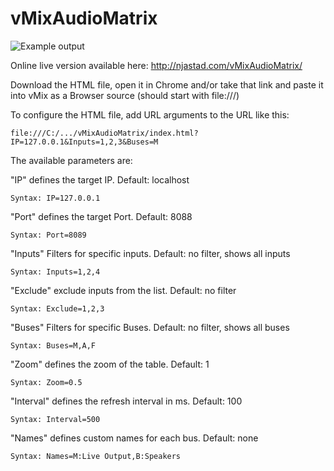 # vMixAudioMatrix

![Example output](https://i.imgur.com/b5tvIvE.png)

Online live version available here:
http://njastad.com/vMixAudioMatrix/

Download the HTML file, open it in Chrome and/or take that link and paste it into vMix as a Browser source (should start with file:///)

To configure the HTML file, add URL arguments to the URL like this:

```
file:///C:/.../vMixAudioMatrix/index.html?IP=127.0.0.1&Inputs=1,2,3&Buses=M
```

The available parameters are:


"IP" defines the target IP. 
Default: localhost
```
Syntax: IP=127.0.0.1
```

"Port" defines the target Port. 
Default: 8088
```
Syntax: Port=8089
```
"Inputs" Filters for specific inputs. 
Default: no filter, shows all inputs
```
Syntax: Inputs=1,2,4
```

"Exclude" exclude inputs from the list. 
Default: no filter
```
Syntax: Exclude=1,2,3
```

"Buses" Filters for specific Buses. 
Default: no filter, shows all buses
```
Syntax: Buses=M,A,F
```

"Zoom" defines the zoom of the table. 
Default: 1
```
Syntax: Zoom=0.5
```

"Interval" defines the refresh interval in ms. 
Default: 100
```
Syntax: Interval=500
```

"Names" defines custom names for each bus.
Default: none
```
Syntax: Names=M:Live Output,B:Speakers
```

